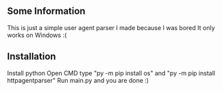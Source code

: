 ## Some Information
This is just a simple user agent parser I made because I was bored
It only works on Windows :(

## Installation
Install python
Open CMD
type "py -m pip install os" and "py -m pip install httpagentparser"
Run main.py and you are done :)
